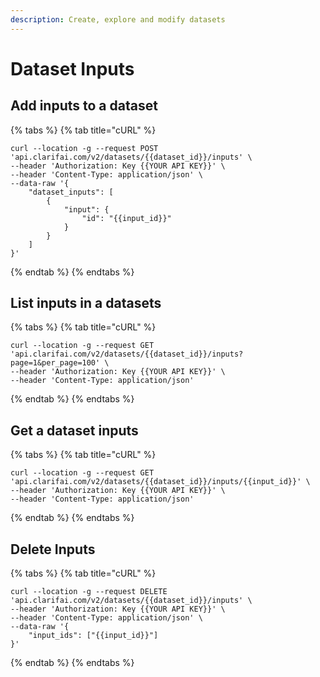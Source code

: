 ```yaml
---
description: Create, explore and modify datasets
---
```



# Dataset Inputs


## Add inputs to a dataset
{% tabs %}
{% tab title="cURL" %}
```cURL
curl --location -g --request POST 'api.clarifai.com/v2/datasets/{{dataset_id}}/inputs' \
--header 'Authorization: Key {{YOUR API KEY}}' \
--header 'Content-Type: application/json' \
--data-raw '{
    "dataset_inputs": [
        {
            "input": {
                "id": "{{input_id}}"
            }
        }
    ]
}'
```
{% endtab %}
{% endtabs %}

## List inputs in a datasets
{% tabs %}
{% tab title="cURL" %}
```cURL
curl --location -g --request GET 'api.clarifai.com/v2/datasets/{{dataset_id}}/inputs?page=1&per_page=100' \
--header 'Authorization: Key {{YOUR API KEY}}' \
--header 'Content-Type: application/json'
```
{% endtab %}
{% endtabs %}

## Get a dataset inputs
{% tabs %}
{% tab title="cURL" %}
```cURL
curl --location -g --request GET 'api.clarifai.com/v2/datasets/{{dataset_id}}/inputs/{{input_id}}' \
--header 'Authorization: Key {{YOUR API KEY}}' \
--header 'Content-Type: application/json'
```
{% endtab %}
{% endtabs %}

## Delete Inputs
{% tabs %}
{% tab title="cURL" %}
```cURL
curl --location -g --request DELETE 'api.clarifai.com/v2/datasets/{{dataset_id}}/inputs' \
--header 'Authorization: Key {{YOUR API KEY}}' \
--header 'Content-Type: application/json' \
--data-raw '{
    "input_ids": ["{{input_id}}"]
}'
```
{% endtab %}
{% endtabs %}
